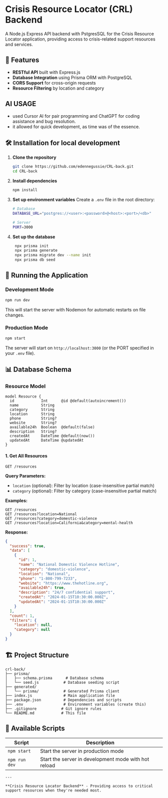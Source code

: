 # Crisis Resource Locator (CRL) Backend

A Node.js Express API backend with PstgresSQL for the Crisis Resource Locator application, providing access to crisis-related support resources and services.

## 🚀 Features

- **RESTful API** built with Express.js
- **Database Integration** using Prisma ORM with PostgreSQL
- **CORS Support** for cross-origin requests
- **Resource Filtering** by location and category

## AI USAGE
- used Cursor AI for pair programming and ChatGPT for coding assistance and bug resolution.
- it allowed for quick development, as time was of the essence.

## 🛠️ Installation for local development

1. **Clone the repository**
   ```bash
   git clone https://github.com/edennegussie/CRL-back.git
   cd CRL-back
   ```

2. **Install dependencies**
   ```bash
   npm install
   ```

3. **Set up environment variables**
   Create a `.env` file in the root directory:
   ```bash
   # Database
   DATABASE_URL="postgres://<user>:<password>@<host>:<port>/<db>"
   
   # Server
   PORT=3000
   ```

4. **Set up the database**
   ```bash
    npx prisma init
    npx prisma generate
    npx prisma migrate dev --name init 
    npx prisma db seed
   ```

## 🚀 Running the Application

### Development Mode
```bash
npm run dev
```
This will start the server with Nodemon for automatic restarts on file changes.

### Production Mode
```bash
npm start
```

The server will start on `http://localhost:3000` (or the PORT specified in your `.env` file).

## 📊 Database Schema

### Resource Model
```prisma
model Resource {
  id            Int      @id @default(autoincrement())
  name          String
  category      String
  location      String
  phone         String?
  website       String?
  available24h  Boolean  @default(false)
  description   String?
  createdAt     DateTime @default(now())
  updatedAt     DateTime @updatedAt
}
```
#### 1. Get All Resources
```http
GET /resources
```

**Query Parameters:**
- `location` (optional): Filter by location (case-insensitive partial match)
- `category` (optional): Filter by category (case-insensitive partial match)

**Examples:**
```http
GET /resources
GET /resources?location=National
GET /resources?category=domestic-violence
GET /resources?location=California&category=mental-health
```

**Response:**
```json
{
  "success": true,
  "data": [
    {
      "id": 1,
      "name": "National Domestic Violence Hotline",
      "category": "domestic-violence",
      "location": "National",
      "phone": "1-800-799-7233",
      "website": "https://www.thehotline.org",
      "available24h": true,
      "description": "24/7 confidential support",
      "createdAt": "2024-01-15T10:30:00.000Z",
      "updatedAt": "2024-01-15T10:30:00.000Z"
    }
  ],
  "count": 1,
  "filters": {
    "location": null,
    "category": null
  }
}
```


## 🏗️ Project Structure

```
crl-back/
├── prisma/
│   ├── schema.prisma      # Database schema
│   └── seed.js           # Database seeding script
├── generated/
│   └── prisma/           # Generated Prisma client
├── index.js              # Main application file
├── package.json          # Dependencies and scripts
├── .env                  # Environment variables (create this)
├── .gitignore           # Git ignore rules
└── README.md            # This file
```

## 🔧 Available Scripts

| Script | Description |
|--------|-------------|
| `npm start` | Start the server in production mode |
| `npm run dev` | Start the server in development mode with hot reload |

```
---

**Crisis Resource Locator Backend** - Providing access to critical support resources when they're needed most.
